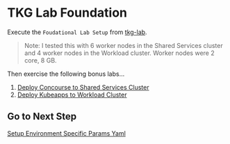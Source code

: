 # TKG Lab Foundation

Execute the `Foudational Lab Setup` from [tkg-lab](https://github.com/Pivotal-Field-Engineering/tkg-lab).

>Note: I tested this with 6 worker nodes in the Shared Services cluster and 4 worker nodes in the Workload cluster.  Worker nodes were 2 core, 8 GB.

Then exercise the following bonus labs...

1. [Deploy Concourse to Shared Services Cluster](https://github.com/Pivotal-Field-Engineering/tkg-lab/blob/master/docs/bonus-labs/concourse.md)
2. [Deploy Kubeapps to Workload Cluster](https://github.com/Pivotal-Field-Engineering/tkg-lab/blob/master/docs/bonus-labs/kubeapps.md)

## Go to Next Step

[Setup Environment Specific Params Yaml](01-environment-config.md)
